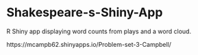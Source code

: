 # Shakespeare-s-Shiny-App
R Shiny app displaying word counts from plays and a word cloud.
<div></div>
https://mcampb62.shinyapps.io/Problem-set-3-Campbell/
